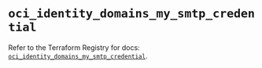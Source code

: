 # `oci_identity_domains_my_smtp_credential`

Refer to the Terraform Registry for docs: [`oci_identity_domains_my_smtp_credential`](https://registry.terraform.io/providers/oracle/oci/6.18.0/docs/resources/identity_domains_my_smtp_credential).
